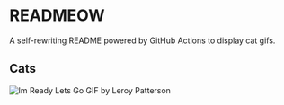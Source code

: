 # READMEOW

A self-rewriting README powered by GitHub Actions to display cat gifs.

## Cats

![Im Ready Lets Go GIF by Leroy Patterson](https://media3.giphy.com/media/CjmvTCZf2U3p09Cn0h/200.gif?cid=9acd02dab3b8f4vahm1t0vtvbu46ofzf229zygf9i7rhdw4m&ep=v1_gifs_search&rid=200.gif&ct=g)
